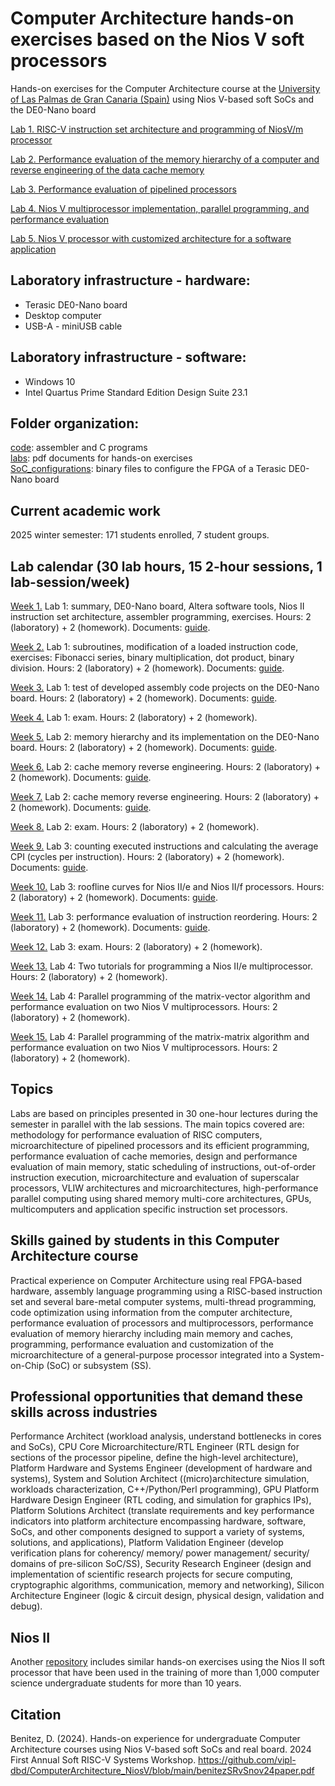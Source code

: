 # Computer Architecture hands-on exercises based on the Nios V soft processors
Hands-on exercises for the Computer Architecture course at the [University of Las Palmas de Gran Canaria (Spain)](https://internacional.ulpgc.es/en/) using Nios V-based soft SoCs and the DE0-Nano board

[Lab 1. RISC-V instruction set architecture and programming of NiosV/m processor](labs/lab1/lab1tutorial.pdf)

[Lab 2. Performance evaluation of the memory hierarchy of a computer and reverse engineering of the data cache memory](labs/lab2/lab2tutorial.pdf)

[Lab 3. Performance evaluation of pipelined processors](labs/lab3/lab3tutorial.pdf)

[Lab 4. Nios V multiprocessor implementation, parallel programming, and performance evaluation](labs/lab4/lab4tutorial.pdf)

[Lab 5. Nios V processor with customized architecture for a software application](labs/lab5/lab5tutorial.pdf)

## Laboratory infrastructure - hardware: <br />
- Terasic DE0-Nano board <br />
- Desktop computer <br />
- USB-A - miniUSB cable <br />

## Laboratory infrastructure - software: <br />
- Windows 10 <br />
- Intel Quartus Prime Standard Edition Design Suite 23.1 <br />

## Folder organization: <br />
[code](code): assembler and C programs <br />
[labs](labs): pdf documents for hands-on exercises <br />
[SoC_configurations](SoC_configurations): binary files to configure the FPGA of a Terasic DE0-Nano board <br />

## Current academic work

2025 winter semester: 171 students enrolled, 7 student groups.

## Lab calendar (30 lab hours, 15 2-hour sessions, 1 lab-session/week)

<ins>Week 1.</ins> Lab 1: summary, DE0-Nano board, Altera software tools, Nios II instruction set architecture, assembler programming, exercises. Hours: 2 (laboratory) + 2 (homework). Documents: [guide](labs/lab1/lab1tutorial.pdf).

<ins>Week 2.</ins> Lab 1: subroutines, modification of a loaded instruction code, exercises: Fibonacci series, binary multiplication, dot product, binary division. Hours: 2 (laboratory) + 2 (homework). Documents: [guide](labs/lab1/lab1tutorial.pdf).

<ins>Week 3.</ins> Lab 1: test of developed assembly code projects on the DE0-Nano board. Hours: 2 (laboratory) + 2 (homework). Documents: [guide](labs/lab1/lab1tutorial.pdf).

<ins>Week 4.</ins> Lab 1: exam. Hours: 2 (laboratory) + 2 (homework). 

<ins>Week 5.</ins> Lab 2: memory hierarchy and its implementation on the DE0-Nano board. Hours: 2 (laboratory) + 2 (homework). Documents: [guide](labs/lab2/lab2tutorial.pdf).

<ins>Week 6.</ins> Lab 2: cache memory reverse engineering. Hours: 2 (laboratory) + 2 (homework). Documents: [guide](labs/lab2/lab2tutorial.pdf).

<ins>Week 7.</ins> Lab 2: cache memory reverse engineering. Hours: 2 (laboratory) + 2 (homework). Documents: [guide](labs/lab2/lab2tutorial.pdf).

<ins>Week 8.</ins> Lab 2: exam. Hours: 2 (laboratory) + 2 (homework). 

<ins>Week 9.</ins> Lab 3: counting executed instructions and calculating the average CPI (cycles per instruction). Hours: 2 (laboratory) + 2 (homework). Documents: [guide](labs/lab3/lab3tutorial.pdf).

<ins>Week 10.</ins> Lab 3: roofline curves for Nios II/e and Nios II/f  processors. Hours: 2 (laboratory) + 2 (homework). Documents: [guide](labs/lab3/lab3tutorial.pdf).

<ins>Week 11.</ins> Lab 3: performance evaluation of instruction reordering. Hours: 2 (laboratory) + 2 (homework). Documents: [guide](labs/lab3/lab3tutorial.pdf).

<ins>Week 12.</ins> Lab 3: exam. Hours: 2 (laboratory) + 2 (homework). 

<ins>Week 13.</ins> Lab 4: Two tutorials for programming a Nios II/e multiprocessor. Hours: 2 (laboratory) + 2 (homework). 

<ins>Week 14.</ins> Lab 4: Parallel programming of the matrix-vector algorithm and performance evaluation on two Nios V multiprocessors. Hours: 2 (laboratory) + 2 (homework). 

<ins>Week 15.</ins> Lab 4: Parallel programming of the matrix-matrix algorithm and performance evaluation on two Nios V multiprocessors. Hours: 2 (laboratory) + 2 (homework). 

## Topics

Labs are based on principles presented in 30 one-hour lectures during the semester in parallel with the lab sessions. The main topics covered are: methodology for performance evaluation of RISC computers, microarchitecture of pipelined processors and its efficient programming, performance evaluation of cache memories, design and performance evaluation of main memory, static scheduling of instructions, out-of-order instruction execution, microarchitecture and evaluation of superscalar processors, VLIW architectures and microarchitectures, high-performance parallel computing using shared memory multi-core architectures, GPUs, multicomputers and application specific instruction set processors.

## Skills gained by students in this Computer Architecture course

Practical experience on Computer Architecture using real FPGA-based hardware, assembly language programming using a RISC-based instruction set and several bare-metal computer systems, multi-thread programming, code optimization using information from the computer architecture, performance evaluation of processors and multiprocessors, performance evaluation of memory hierarchy including main memory and caches, programming, performance evaluation and customization of the microarchitecture of a general-purpose processor integrated into a System-on-Chip (SoC) or subsystem (SS).

## Professional opportunities that demand these skills across industries

Performance Architect (workload analysis, understand bottlenecks in cores and SoCs), CPU Core Microarchitecture/RTL Engineer (RTL design for sections of the processor pipeline, define the high-level architecture), Platform Hardware and Systems Engineer (development of hardware and systems), System and Solution Architect ((micro)architecture simulation, workloads characterization, C++/Python/Perl programming), GPU Platform Hardware Design Engineer (RTL coding, and simulation for graphics IPs), Platform Solutions Architect (translate requirements and key performance indicators into platform architecture encompassing hardware, software, SoCs, and other components designed to support a variety of systems, solutions, and applications), Platform Validation Engineer (develop verification plans for coherency/ memory/ power management/ security/ domains of pre-silicon SoC/SS), Security Research Engineer (design and implementation of scientific research projects for secure computing, cryptographic algorithms, communication, memory and networking), Silicon Architecture Engineer (logic & circuit design, physical design, validation and debug).

## Nios II

Another [repository](https://github.com/vipl-dbd/ComputerArchitecture_NiosII) includes similar hands-on exercises using the Nios II soft processor that have been used in the training of more than 1,000 computer science undergraduate students for more than 10 years.

## Citation
Benitez, D. (2024). 
Hands-on experience for undergraduate Computer Architecture courses using Nios V-based soft SoCs and real board. 
2024 First Annual Soft RISC-V Systems Workshop.
https://github.com/vipl-dbd/ComputerArchitecture_NiosV/blob/main/benitezSRvSnov24paper.pdf

